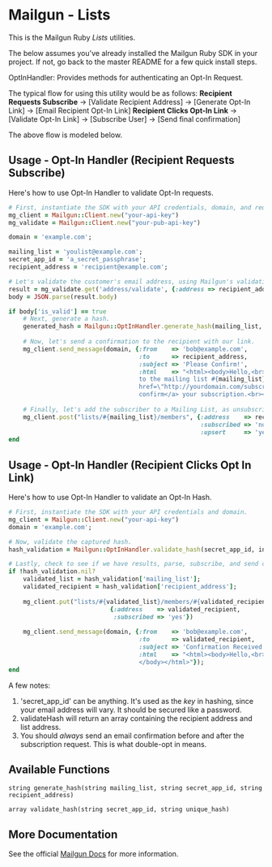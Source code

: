 Mailgun - Lists
====================

This is the Mailgun Ruby *Lists* utilities.

The below assumes you've already installed the Mailgun Ruby SDK in your project.
If not, go back to the master README for a few quick install steps.

OptInHandler: Provides methods for authenticating an Opt-In Request.

The typical flow for using this utility would be as follows:
**Recipient Requests Subscribe** -> [Validate Recipient Address] -> [Generate Opt-In Link] -> [Email Recipient Opt-In Link]
**Recipient Clicks Opt-In Link** -> [Validate Opt-In Link] -> [Subscribe User] -> [Send final confirmation]

The above flow is modeled below.

Usage - Opt-In Handler (Recipient Requests Subscribe)
-----------------------------------------------------
Here's how to use Opt-In Handler to validate Opt-In requests.

```ruby
# First, instantiate the SDK with your API credentials, domain, and required parameters for example.
mg_client = Mailgun::Client.new("your-api-key")
mg_validate = Mailgun::Client.new("your-pub-api-key")

domain = 'example.com';

mailing_list = 'youlist@example.com';
secret_app_id = 'a_secret_passphrase';
recipient_address = 'recipient@example.com';

# Let's validate the customer's email address, using Mailgun's validation endpoint.
result = mg_validate.get('address/validate', {:address => recipient_address});
body = JSON.parse(result.body)

if body['is_valid'] == true
	# Next, generate a hash.
	generated_hash = Mailgun::OptInHandler.generate_hash(mailing_list, secret_app_id, recipient_address);
	
	# Now, let's send a confirmation to the recipient with our link.
	mg_client.send_message(domain, {:from    => 'bob@example.com',
	                                :to      => recipient_address,
	                                :subject => 'Please Confirm!',
	                                :html    => "<html><body>Hello,<br><br>You have requested to be subscribed
		                            to the mailing list #{mailing_list}. Please <a
		                            href=\"http://yourdomain.com/subscribe.php?hash=#{generated_hash}\">
		                            confirm</a> your subscription.<br><br>Thank you!</body></html>"});
	                                			  
	# Finally, let's add the subscriber to a Mailing List, as unsubscribed, so we can track non-conversions.
	mg_client.post("lists/#{mailing_list}/members", {:address    => recipient_address,
	                                		         :subscribed => 'no',
	                                			     :upsert     => 'yes'});
end
```

Usage - Opt-In Handler (Recipient Clicks Opt In Link)
-----------------------------------------------------
Here's how to use Opt-In Handler to validate an Opt-In Hash.

```ruby
# First, instantiate the SDK with your API credentials and domain.
mg_client = Mailgun::Client.new("your-api-key")
domain = 'example.com';

# Now, validate the captured hash.
hash_validation = Mailgun::OptInHandler.validate_hash(secret_app_id, inbound_hash);

# Lastly, check to see if we have results, parse, subscribe, and send confirmation.
if !hash_validation.nil?
	validated_list = hash_validation['mailing_list'];
	validated_recipient = hash_validation['recipient_address'];
	
	mg_client.put("lists/#{validated_list}/members/#{validated_recipient}",
							{:address    => validated_recipient,
	                         :subscribed => 'yes'})
    
    mg_client.send_message(domain, {:from    => 'bob@example.com',
                                    :to      => validated_recipient,
                                    :subject => 'Confirmation Received!',
                                    :html    => "<html><body>Hello,<br><br>We've successfully subscribed you to the list, #{validated_list}!<br><br>Thank you!
                                    </body></html>"});
end
```

A few notes:
1. 'secret_app_id' can be anything. It's used as the *key* in hashing,
since your email address will vary. It should be secured like a password.
2. validateHash will return an array containing the recipient address and list
address.
3. You should *always* send an email confirmation before and after the
subscription request. This is what double-opt in means.


Available Functions
-----------------------------------------------------

`string generate_hash(string mailing_list, string secret_app_id, string recipient_address)`

`array validate_hash(string secret_app_id, string unique_hash)`

More Documentation
------------------
See the official [Mailgun Docs](https://documentation.mailgun.com/en/latest/api-sending.html) for more information.
